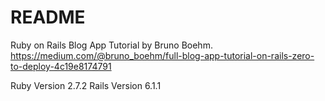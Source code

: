 # README

Ruby on Rails Blog App Tutorial by Bruno Boehm.
https://medium.com/@bruno_boehm/full-blog-app-tutorial-on-rails-zero-to-deploy-4c19e8174791

Ruby Version 2.7.2
Rails Version 6.1.1
